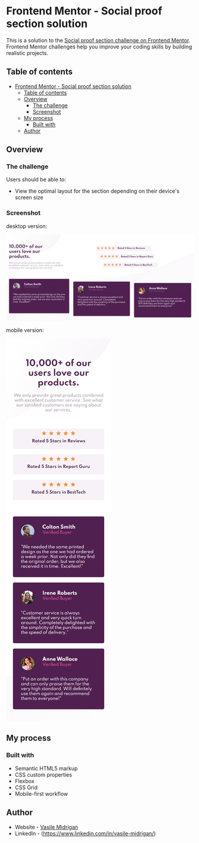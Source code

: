 # Frontend Mentor - Social proof section solution

This is a solution to the [Social proof section challenge on Frontend Mentor](https://www.frontendmentor.io/challenges/social-proof-section-6e0qTv_bA). Frontend Mentor challenges help you improve your coding skills by building realistic projects.

## Table of contents

- [Frontend Mentor - Social proof section solution](#frontend-mentor---social-proof-section-solution)
  - [Table of contents](#table-of-contents)
  - [Overview](#overview)
    - [The challenge](#the-challenge)
    - [Screenshot](#screenshot)
  - [My process](#my-process)
    - [Built with](#built-with)
  - [Author](#author)

## Overview

### The challenge

Users should be able to:

- View the optimal layout for the section depending on their device's screen size

### Screenshot

desktop version:

![](./images/desktop-version.png)

mobile version:

![](./images/mobile-version.png)

## My process

### Built with

- Semantic HTML5 markup
- CSS custom properties
- Flexbox
- CSS Grid
- Mobile-first workflow

## Author

- Website - [Vasile Midrigan](https://vasilemidrigan.github.io/)
- LinkedIn - (https://www.linkedin.com/in/vasile-midrigan/)
